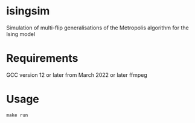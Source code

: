 # isingsim

Simulation of multi-flip generalisations of the Metropolis algorithm for the Ising model

# Requirements

GCC version 12 or later from March 2022 or later
ffmpeg

# Usage

<code>make run</code>
